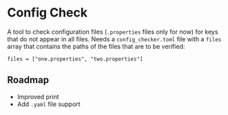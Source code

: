 # Config Check

A tool to check configuration files (`.properties` files only for now) for keys that do not appear in all files.
Needs a `config_checker.toml` file with a `files` array that contains the paths of the files that are to be verified:
```
files = ["one.properties", "two.properties"]
```

## Roadmap
* Improved print
* Add `.yaml` file support
